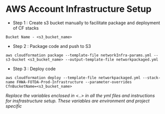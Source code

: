 # AWS Account Infrastructure Setup

- Step 1 : Create s3 bucket manually to facilitate package and deployment of CF stacks

`
  Bucket Name - <s3_bucket_name>
`

- Step 2 : Package code and push to S3

`
  aws cloudformation package --template-file networkInfra-params.yml --s3-bucket <s3_bucket_name> --output-template-file networkpackaged.yml
`

- Step 3 : Deploy code

`
  aws cloudformation deploy --template-file networkpackaged.yml --stack-name FHWA-FOTDA-Prod-Infrastructure --parameter-overrides CfnBucketName=<s3_bucket_name>
`



*Replace the variables enclosed in <..> in all the yml files and instructions for insfrastructure setup. These variables are environment and project specific*
